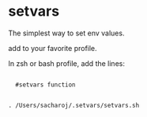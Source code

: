 # setvars
The simplest way to set env values.

add to your favorite profile.

In zsh or bash profile, add the lines:

<code>
  #setvars function
  
  . /Users/sacharoj/.setvars/setvars.sh
</code>
